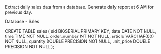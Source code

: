 Extract daily sales data from a database.
Generate daily report at 6 AM for previous day.

Database - Sales

CREATE TABLE sales (
    sid BIGSERIAL PRIMARY KEY,
    date DATE NOT NULL,
    time TIME NOT NULL,
    order_number INT NOT NULL,
    article VARCHAR(80) NOT NULL,
    quantity DOUBLE PRECISION NOT NULL,
    unit_price DOUBLE PRECISION NOT NULL
);
